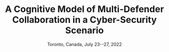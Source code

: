 ---
title: "A Cognitive Model of Multi-Defender Collaboration in a Cyber-Security Scenario"
collection: publications
# permalink: /publication/2009-10-01-paper-title-number-1
# excerpt: 'This paper is about the number 1. The number 2 is left for future work.'
date: Toronto, Canada, July 23--27, 2022
venue: 'MathPsych/ICCM 2022 (under review)'
# paperurl: 'https://arxiv.org/pdf/2108.11037.pdf'
# citation: 'Your Name, You. (2009). &quot;Paper Title Number 1.&quot; <i>Journal 1</i>. 1(1).'
---